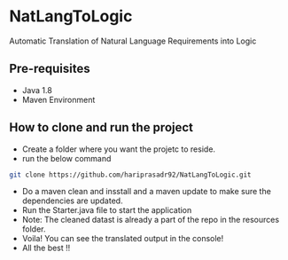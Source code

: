 # NatLangToLogic
Automatic Translation of Natural Language Requirements into Logic

## Pre-requisites 

- Java 1.8
- Maven Environment

## How to clone and run the project

- Create a folder where you want the projetc to reside.
- run the below command 

```sh
git clone https://github.com/hariprasadr92/NatLangToLogic.git
```

- Do a maven clean and insstall and a maven update to make sure the dependencies are updated.
- Run the Starter.java file to start the application
- Note: The cleaned datast is already a part of the repo in the resources folder. 
- Voila! You can see the translated output in the console!
- All the best !!
